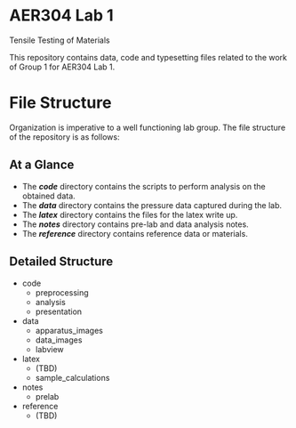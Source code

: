 # AER304 Lab 1
Tensile Testing of Materials

This repository contains data, code and typesetting files related to the work of Group 1 for AER304 Lab 1.

# File Structure
Organization is imperative to a well functioning lab group. The file structure of the repository is as follows:

## At a Glance
* The ***code*** directory contains the scripts to perform analysis on the obtained data.
* The ***data*** directory contains the pressure data captured during the lab.
* The ***latex*** directory contains the files for the latex write up.
* The ***notes*** directory contains pre-lab and data analysis notes.
* The ***reference*** directory contains reference data or materials.

## Detailed Structure
* code
  * preprocessing
  * analysis
  * presentation
* data
  * apparatus_images
  * data_images
  * labview
* latex
  * (TBD)
  * sample_calculations
* notes
  * prelab
* reference
  * (TBD)

